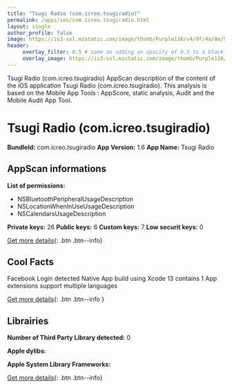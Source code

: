 ```yaml
---
title: "Tsugi Radio (com.icreo.tsugiradio)"
permalink: /apps/ios/com.icreo.tsugiradio.html
layout: single
author_profile: false
image: https://is3-ssl.mzstatic.com/image/thumb/Purple116/v4/9f/4a/8e/9f4a8ea9-8363-d149-f81c-90099e166b00/AppIcon-1x_U007emarketing-0-6-0-0-85-220.png/512x512bb.jpg
header: 
     overlay_filter: 0.5 # same as adding an opacity of 0.5 to a black background
     overlay_image: https://is3-ssl.mzstatic.com/image/thumb/Purple116/v4/9f/4a/8e/9f4a8ea9-8363-d149-f81c-90099e166b00/AppIcon-1x_U007emarketing-0-6-0-0-85-220.png/512x512bb.jpg
---
```

Tsugi Radio (com.icreo.tsugiradio) AppScan description of the content of the iOS application Tsugi Radio (com.icreo.tsugiradio). This analysis is based on the Mobile App Tools : AppScore, static analysis, Audit and the Mobile Audit App Tool.

# Tsugi Radio (com.icreo.tsugiradio)

**BundleId:** com.icreo.tsugiradio
**App Version:** 1.6
**App Name:** Tsugi Radio


## AppScan informations 

**List of permissions:** 
- NSBluetoothPeripheralUsageDescription
- NSLocationWhenInUseUsageDescription
- NSCalendarsUsageDescription
  
  
**Private keys:** 26
**Public keys:** 6
**Custom keys:** 7
**Low securit keys:** 0
  
[Get more details](/pricing.html){: .btn .btn--info}

## Cool Facts

Facebook Login detected
Native App
build using Xcode 13
contains 1 App extensions
support multiple languages
  
[Get more details](/pricing.html){: .btn .btn--info }

## Librairies 
**Number of Third Party Library detected:** 0


**Apple dylibs:**


**Apple System Library Frameworks:**


  
[Get more details](/pricing.html){: .btn .btn--info}

